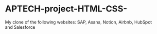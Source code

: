 # APTECH-project-HTML-CSS-
My clone of the following websites: SAP, Asana, Notion, Airbnb, HubSpot and Salesforce
